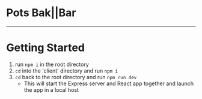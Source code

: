 # Pots Bak||Bar

<hr>

# Getting Started
1. run ```npm i``` in the root directory
2. ```cd``` into the 'client' directory and run ```npm i```
3. ```cd``` back to the root directory and run ```npm run dev```
	* This will start the Express server and React app together and launch the app in a local host